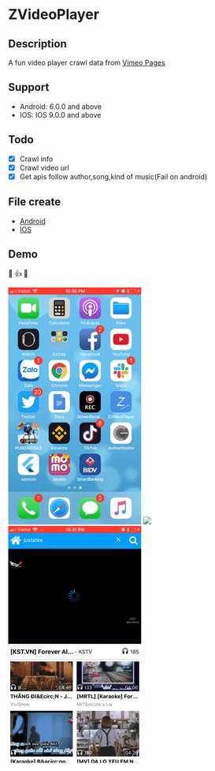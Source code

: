 # ZVideoPlayer

## Description
A fun video player crawl data from [Vimeo Pages](https://vimeo.com/)

## Support
- Android:  6.0.0 and above
- IOS: IOS 9.0.0 and above

## Todo 
- [x] Crawl info 
- [x] Crawl video url
- [X] Get apis follow author,song,kind of music(Fail on android)

## File create
- [Android](https://drive.google.com/file/d/1UmEWmDy5aMprWqhxurL-ehWUAKA-_oQE/view?usp=sharing)
- [IOS](https://drive.google.com/file/d/1gqCqHy-v1QamVHj7yp4OYwHyrTt_XWmT/view?usp=sharing)

## Demo

:triumph:                          :thumbsup:                            :clap:                                                    

![](./src/assets/demo_zplayer.gif) ![](./src/assets/search_justatee.gif) ![](./src/assets/open_video.gif) 



